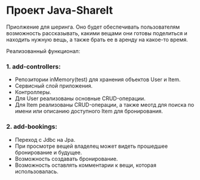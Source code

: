 # Проект Java-ShareIt
Приолжение для шеринга.
Оно будет обеспечивать пользователям возможность рассказывать, какими вещами они готовы поделиться и находить нужную вещь, а также брать ее в аренду на какое-то время.

Реализованный функционал:
### 1. add-controllers:
- Репозитории inMemory(test) для хранения объектов User и Item.
- Сервисный слой приложения.
- Контроллеры. 
- Для User реализованы основные CRUD-операции. 
- Для Item реализованы CRUD-операции, а также меотд для поиска по имени или описанию доступного Item для бронирования.

### 2. add-bookings:
- Переход с Jdbc на Jpa.
- При просмотре вещей владелец может видеть прошедшее бронирование и будущее.
- Возможность создавать бронирование.
- Возможность оставлять комментарии к вещи, которая использовалась.